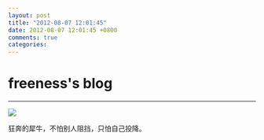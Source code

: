 ```yaml
---
layout: post
title: "2012-08-07 12:01:45"
date: 2012-08-07 12:01:45 +0800
comments: true
categories: 
---
```


# freeness's blog

----------

![](http://okqmqrbgo.bkt.clouddn.com/201208071201451.jpg)

>
狂奔的犀牛，不怕别人阻挡，只怕自己投降。